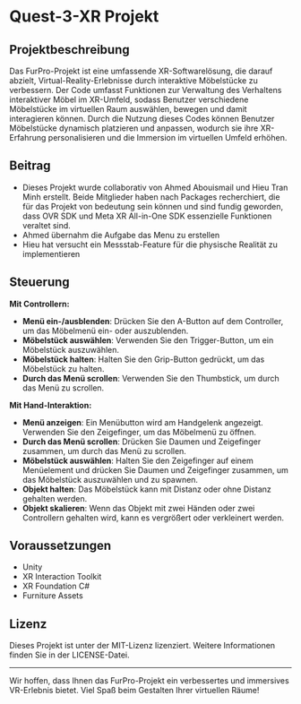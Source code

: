 # Quest-3-XR Projekt

## Projektbeschreibung
Das FurPro-Projekt ist eine umfassende XR-Softwarelösung, die darauf abzielt, Virtual-Reality-Erlebnisse durch interaktive Möbelstücke zu verbessern. Der Code umfasst Funktionen zur Verwaltung des Verhaltens interaktiver Möbel im XR-Umfeld, sodass Benutzer verschiedene Möbelstücke im virtuellen Raum auswählen, bewegen und damit interagieren können. Durch die Nutzung dieses Codes können Benutzer Möbelstücke dynamisch platzieren und anpassen, wodurch sie ihre XR-Erfahrung personalisieren und die Immersion im virtuellen Umfeld erhöhen.

## Beitrag
- Dieses Projekt wurde collaborativ von Ahmed Abouismail und Hieu Tran Minh erstellt.
  Beide Mitglieder haben nach Packages recherchiert, die für das Projekt von bedeutung sein können und sind fundig geworden, dass OVR SDK und Meta XR All-in-One SDK essenzielle   Funktionen veraltet sind.
- Ahmed übernahm die Aufgabe das Menu zu erstellen
- Hieu hat versucht ein Messstab-Feature für die physische Realität zu implementieren

## Steuerung

**Mit Controllern:**
- **Menü ein-/ausblenden**: Drücken Sie den A-Button auf dem Controller, um das Möbelmenü ein- oder auszublenden.
- **Möbelstück auswählen**: Verwenden Sie den Trigger-Button, um ein Möbelstück auszuwählen.
- **Möbelstück halten**: Halten Sie den Grip-Button gedrückt, um das Möbelstück zu halten.
- **Durch das Menü scrollen**: Verwenden Sie den Thumbstick, um durch das Menü zu scrollen.

**Mit Hand-Interaktion:**
- **Menü anzeigen**: Ein Menübutton wird am Handgelenk angezeigt. Verwenden Sie den Zeigefinger, um das Möbelmenü zu öffnen.
- **Durch das Menü scrollen**: Drücken Sie Daumen und Zeigefinger zusammen, um durch das Menü zu scrollen.
- **Möbelstück auswählen**: Halten Sie den Zeigefinger auf einem Menüelement und drücken Sie Daumen und Zeigefinger zusammen, um das Möbelstück auszuwählen und zu spawnen.
- **Objekt halten**: Das Möbelstück kann mit Distanz oder ohne Distanz gehalten werden.
- **Objekt skalieren**: Wenn das Objekt mit zwei Händen oder zwei Controllern gehalten wird, kann es vergrößert oder verkleinert werden.

## Voraussetzungen
- Unity
- XR Interaction Toolkit
- XR Foundation C#
- Furniture Assets


## Lizenz
Dieses Projekt ist unter der MIT-Lizenz lizenziert. Weitere Informationen finden Sie in der LICENSE-Datei.


---

Wir hoffen, dass Ihnen das FurPro-Projekt ein verbessertes und immersives VR-Erlebnis bietet. Viel Spaß beim Gestalten Ihrer virtuellen Räume!

